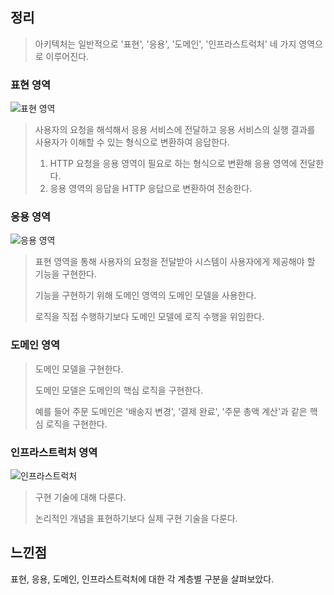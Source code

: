 ## 정리

> 아키텍처는 일반적으로 '표현', '응용', '도메인', '인프라스트럭처' 네 가지 영역으로 이루어진다.



### 표현 영역

![표현 영역](https://user-images.githubusercontent.com/42582516/149680661-dbc6ad00-e074-4bbb-bce7-a480222adfb7.png)

> 사용자의 요청을 해석해서 응용 서비스에 전달하고 응용 서비스의 실행 결과를 사용자가 이해할 수 있는 형식으로 변환하여 응답한다.
>
> 1. HTTP 요청을 응용 영역이 필요로 하는 형식으로 변환해 응용 영역에 전달한다.
> 2. 응용 영역의 응답을 HTTP 응답으로 변환하여 전송한다.

### 응용 영역

![응용 영역](https://user-images.githubusercontent.com/42582516/149680764-7316319f-a887-491e-9657-72d5f94d9797.png)

> 표현 영역을 통해 사용자의 요청을 전달받아 시스템이 사용자에게 제공해야 할 기능을 구현한다.
>
> 기능을 구현하기 위해 도메인 영역의 도메인 모델을 사용한다.
>
> 로직을 직접 수행하기보다 도메인 모델에 로직 수행을 위임한다.

### 도메인 영역

> 도메인 모델을 구현한다.
>
> 도메인 모델은 도메인의 핵심 로직을 구현한다.
>
> 예를 들어 주문 도메인은 '배송지 변경', '결제 완료', '주문 총액 계산'과 같은 핵심 로직을 구현한다.

### 인프라스트럭처 영역

![인프라스트럭처](https://user-images.githubusercontent.com/42582516/149680873-cd72be2d-d7c9-40bb-b269-30964fcf920c.png)

> 구현 기술에 대해 다룬다.
>
> 논리적인 개념을 표현하기보다 실제 구현 기술을 다룬다.



## 느낀점

표현, 응용, 도메인, 인프라스트럭처에 대한 각 계층별 구분을 살펴보았다.